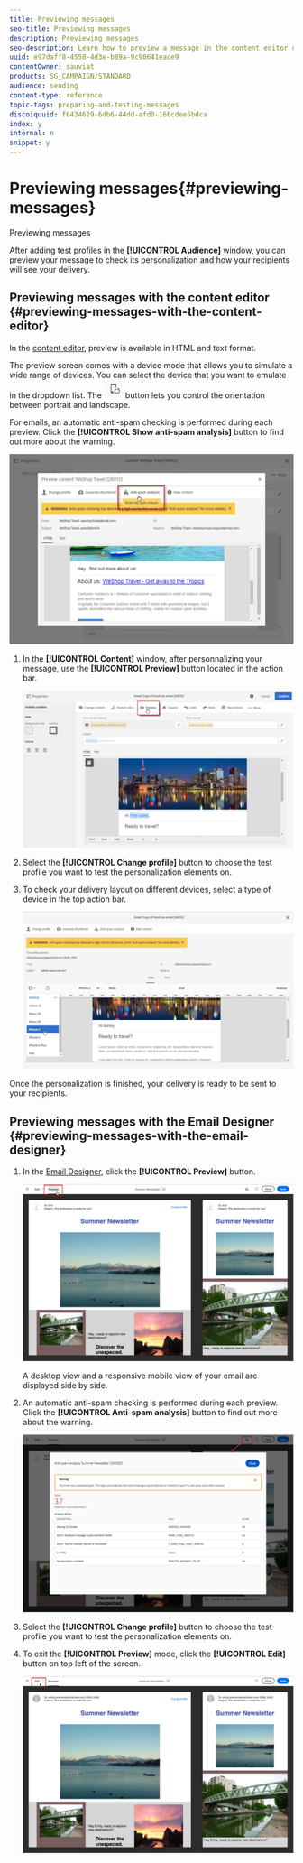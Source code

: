 ```yaml
---
title: Previewing messages
seo-title: Previewing messages
description: Previewing messages
seo-description: Learn how to preview a message in the content editor or in the Email Designer.
uuid: e97daff8-4558-4d3e-b89a-9c90641eace9
contentOwner: sauviat
products: SG_CAMPAIGN/STANDARD
audience: sending
content-type: reference
topic-tags: preparing-and-testing-messages
discoiquuid: f6434629-6db6-44dd-afd0-166cdee5bdca
index: y
internal: n
snippet: y
---
```


# Previewing messages{#previewing-messages}

Previewing messages

After adding test profiles in the **[!UICONTROL Audience]** window, you can preview your message to check its personalization and how your recipients will see your delivery.

## Previewing messages with the content editor {#previewing-messages-with-the-content-editor}

In the [content editor](../../designing/using/about-personalization.md), preview is available in HTML and text format.

The preview screen comes with a device mode that allows you to simulate a wide range of devices. You can select the device that you want to emulate in the dropdown list. The ![](assets/toggleorientation24px.png) button lets you control the orientation between portrait and landscape.

For emails, an automatic anti-spam checking is performed during each preview. Click the **[!UICONTROL Show anti-spam analysis]** button to find out more about the warning.

![](assets/delivery_content_edition12.png)

1. In the **[!UICONTROL Content]** window, after personnalizing your message, use the **[!UICONTROL Preview]** button located in the action bar.

   ![](assets/review_1.png)

1. Select the **[!UICONTROL Change profile]** button to choose the test profile you want to test the personalization elements on.
1. To check your delivery layout on different devices, select a type of device in the top action bar.

   ![](assets/review_2.png)

Once the personalization is finished, your delivery is ready to be sent to your recipients.

## Previewing messages with the Email Designer {#previewing-messages-with-the-email-designer}

1. In the [Email Designer](../../designing/using/about-email-content-design.md#about-the-email-designer), click the **[!UICONTROL Preview]** button.

   ![](assets/sending_preview.png)

   A desktop view and a responsive mobile view of your email are displayed side by side.

1. An automatic anti-spam checking is performed during each preview. Click the **[!UICONTROL Anti-spam analysis]** button to find out more about the warning.

   ![](assets/sending_anti-spam_analysis.png)

1. Select the **[!UICONTROL Change profile]** button to choose the test profile you want to test the personalization elements on.
1. To exit the **[!UICONTROL Preview]** mode, click the **[!UICONTROL Edit]** button on top left of the screen.

   ![](assets/sending_preview_edit.png)


